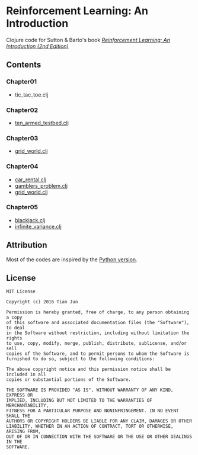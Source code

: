 # Reinforcement Learning: An Introduction

Clojure code for Sutton & Barto's book [*Reinforcement Learning: An Introduction (2nd Edition)*](http://incompleteideas.net/sutton/book/the-book-2nd.html)

## Contents

### Chapter01

- tic_tac_toe.clj

### Chapter02

- [ten_armed_testbed.clj](http://viewer.gorilla-repl.org/view.html?source=github&user=findmyway&repo=reinforcement-learning-an-introduction&path=src/rl/chapter02/ten_armed_testbed.clj)

### Chapter03

- [grid_world.clj](http://viewer.gorilla-repl.org/view.html?source=github&user=findmyway&repo=reinforcement-learning-an-introduction&path=src/rl/chapter03/grid_world.clj)

### Chapter04

- [car_rental.clj](http://viewer.gorilla-repl.org/view.html?source=github&user=findmyway&repo=reinforcement-learning-an-introduction&path=src/rl/chapter04/car_rental.clj)
- [gamblers_problem.clj](http://viewer.gorilla-repl.org/view.html?source=github&user=findmyway&repo=reinforcement-learning-an-introduction&path=src/rl/chapter04/gamblers_problem.clj)
- [grid_world.clj](http://viewer.gorilla-repl.org/view.html?source=github&user=findmyway&repo=reinforcement-learning-an-introduction&path=src/rl/chapter04/grid_world.clj)

### Chapter05

- [blackjack.clj](http://viewer.gorilla-repl.org/view.html?source=github&user=findmyway&repo=reinforcement-learning-an-introduction&path=src/rl/chapter05/blackjack.clj)
- [infinite_variance.clj](http://viewer.gorilla-repl.org/view.html?source=github&user=findmyway&repo=reinforcement-learning-an-introduction&path=src/rl/chapter05/infinite_variance.clj)

## Attribution

Most of the codes are inspired by the [Python version](https://github.com/ShangtongZhang/reinforcement-learning-an-introduction).

## License

```
MIT License

Copyright (c) 2016 Tian Jun

Permission is hereby granted, free of charge, to any person obtaining a copy
of this software and associated documentation files (the "Software"), to deal
in the Software without restriction, including without limitation the rights
to use, copy, modify, merge, publish, distribute, sublicense, and/or sell
copies of the Software, and to permit persons to whom the Software is
furnished to do so, subject to the following conditions:

The above copyright notice and this permission notice shall be included in all
copies or substantial portions of the Software.

THE SOFTWARE IS PROVIDED "AS IS", WITHOUT WARRANTY OF ANY KIND, EXPRESS OR
IMPLIED, INCLUDING BUT NOT LIMITED TO THE WARRANTIES OF MERCHANTABILITY,
FITNESS FOR A PARTICULAR PURPOSE AND NONINFRINGEMENT. IN NO EVENT SHALL THE
AUTHORS OR COPYRIGHT HOLDERS BE LIABLE FOR ANY CLAIM, DAMAGES OR OTHER
LIABILITY, WHETHER IN AN ACTION OF CONTRACT, TORT OR OTHERWISE, ARISING FROM,
OUT OF OR IN CONNECTION WITH THE SOFTWARE OR THE USE OR OTHER DEALINGS IN THE
SOFTWARE.
```
